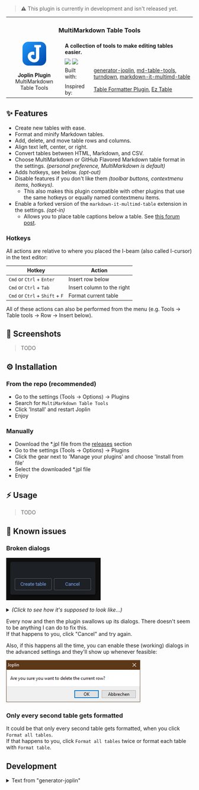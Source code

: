 > ⚠ This plugin is currently in development and isn't released yet.

<table>
    <tr>
        <td colspan="3" align="center">
            <h3>MultiMarkdown Table Tools</h3>
        </td>
    </tr>
    <tr>
        <td rowspan="5" align="center">
            <img src="./assets/joplin.svg" width="64"><br>
            <p>
                <strong>Joplin Plugin</strong><br>
                MultiMarkdown Table Tools
            </p>
        </td>
    </tr>
    <tr>
        <td colspan="2"><strong>A collection of tools to make editing tables easier.</strong></td>
    </tr>
    <tr>
        <td colspan="2">
            <!-- Placeholder -->
            <img style="vertical-align: bottom" src="https://img.shields.io/badge/version-1.0.0-white?style=for-the-badge">
            <img style="vertical-align: bottom" src="https://img.shields.io/badge/downloads-0-white?style=for-the-badge">
        </td>
    </tr>
    <tr>
        <td>Built with:</td>
        <td>
            <a href="https://github.com/laurent22/joplin/tree/dev/packages/generator-joplin">generator-joplin</a>,
            <a href="https://github.com/FelisDiligens/md-table-tools">md-table-tools</a>,
            <a href="https://github.com/mixmark-io/turndown">turndown</a>,
            <a href="https://github.com/redbug312/markdown-it-multimd-table">markdown-it-multimd-table</a>
        </td>
    </tr>
    <tr>
        <td>Inspired by:</td>
        <td>
            <a href="https://github.com/roman-r-m/joplin-plugin-table-formatter">Table Formatter Plugin</a>,
            <a href="https://github.com/kensam94/joplin-plugin-eztable">Ez Table</a>
            <!-- <a href="https://github.com/coderrsid/paste-special">Paste Special Plugin</a> -->
        </td>
    </tr>
</table>


## ✨ Features

- Create new tables with ease.
- Format and minify Markdown tables.
- Add, delete, and move table rows and columns.
- Align text left, center, or right.
- Convert tables between HTML, Markdown, and CSV.
- Choose MultiMarkdown or GitHub Flavored Markdown table format in the settings. *(personal preference, MultiMarkdown is default)*
- Adds hotkeys, see below. *(opt-out)*
- Disable features if you don't like them *(toolbar buttons, contextmenu items, hotkeys)*.
  - This also makes this plugin compatible with other plugins that use the same hotkeys or equally named contextmenu items.
- Enable a forked version of the `markdown-it-multimd-table` extension in the settings. *(opt-in)*
  - Allows you to place table captions below a table. See [this forum post](https://discourse.joplinapp.org/t/multimarkdown-table-captions-above-table-not-below/2819).

### Hotkeys

All actions are relative to where you placed the I-beam (also called I-cursor) in the text editor:

| Hotkey                          | Action                     |
|---------------------------------|----------------------------|
| `Cmd` or `Ctrl` + `Enter`       | Insert row below           |
| `Cmd` or `Ctrl` + `Tab`         | Insert column to the right |
| `Cmd` or `Ctrl` + `Shift` + `F` | Format current table       |

All of these actions can also be performed from the menu (e.g. Tools → Table tools → Row -> Insert below).

## 📸 Screenshots

> TODO

## ⚙️ Installation

### From the repo (recommended)

- Go to the settings (Tools → Options) → Plugins
- Search for `MultiMarkdown Table Tools`
- Click 'Install' and restart Joplin
- Enjoy

### Manually

- Download the *.jpl file from the [releases](https://github.com/FelisDiligens/joplin-plugin-cmoptions/releases) section
- Go to the settings (Tools → Options) → Plugins
- Click the gear next to 'Manage your plugins' and choose 'Install from file'
- Select the downloaded *.jpl file
- Enjoy

## ⚡ Usage

> TODO

## 🐛 Known issues

### Broken dialogs

![](assets/broken-dialog.png)

<details>
<summary><em>(Click to see how it's supposed to look like...)</em></summary>

![](assets/working-dialog.png)

</details>

Every now and then the plugin swallows up its dialogs. There doesn't seem to be anything I can do to fix this.  
If that happens to you, click "Cancel" and try again.

Also, if this happens all the time, you can enable these (working) dialogs in the advanced settings and they'll show up whenever feasible:

![](assets/native-dialog.png)

### Only every second table gets formatted

It could be that only every second table gets formatted, when you click `Format all tables`.  
If that happens to you, click `Format all tables` twice or format each table with `Format table`.

<!--
## ☕ I can haz coffee?

![](./assets/i-can-haz-cheezburger.jpg)

If you like this plugin, consider to support me on ☕ ko-fi:

[![](assets/buy-me-a-coffee.png)](https://ko-fi.com/felisdiligens)
 -->
## Development

<details>
<summary>Text from "generator-joplin"</summary>

This is a template to create a new Joplin plugin.

The main two files you will want to look at are:

- `/src/index.ts`, which contains the entry point for the plugin source code.
- `/src/manifest.json`, which is the plugin manifest. It contains information such as the plugin a name, version, etc.

## Building the plugin

The plugin is built using Webpack, which creates the compiled code in `/dist`. A JPL archive will also be created at the root, which can use to distribute the plugin.

To build the plugin, simply run `npm run dist`.

The project is setup to use TypeScript, although you can change the configuration to use plain JavaScript.

## Updating the plugin framework

To update the plugin framework, run `npm run update`.

In general this command tries to do the right thing - in particular it's going to merge the changes in package.json and .gitignore instead of overwriting. It will also leave "/src" as well as README.md untouched.

The file that may cause problem is "webpack.config.js" because it's going to be overwritten. For that reason, if you want to change it, consider creating a separate JavaScript file and include it in webpack.config.js. That way, when you update, you only have to restore the line that include your file.

</details>
